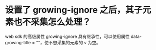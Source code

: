 # 设置了 growing-ignore 之后，其子元素也不采集怎么处理？

web sdk 的高级属性 growing-ignore 具有继承性，可以使用属性 data-growing-title = ""，使不想采集的元素的 v 为空。
